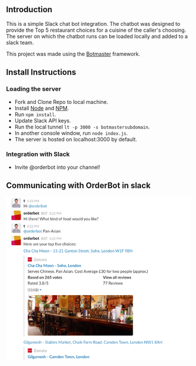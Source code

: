 ## Introduction

This is a simple Slack chat bot integration. The chatbot was designed to provide the Top 5 restaurant choices for a cuisine of the caller's choosing. The server on which the chatbot runs can be loaded locally and added to a slack team.

This project was made using the [Botmaster](https://github.com/botmasterai/botmaster) framework.

## Install Instructions

### Loading the server

- Fork and Clone Repo to local machine.   
- Install [Node](
https://nodejs.org/en/download/) and [NPM](http://blog.npmjs.org/post/85484771375/how-to-install-npm).   
- Run `npm install`.
- Update Slack API keys.  
- Run the local tunnel `lt -p 3000 -s botmastersubdomain`.
- In another console window, run `node index.js`.
- The server is hosted on localhost:3000 by default.

### Integration with Slack

- Invite @orderbot into your channel!

## Communicating with OrderBot in slack

![OrderBot](./OrderBot.png)
